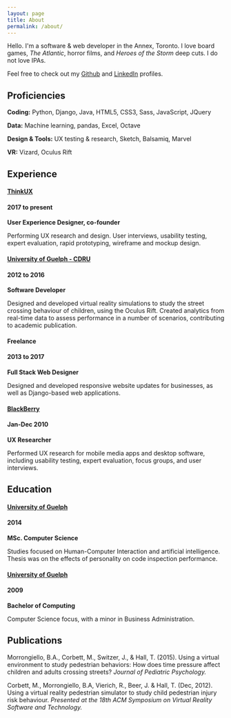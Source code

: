 ```yaml
---
layout: page
title: About
permalink: /about/
---
```

Hello. I'm a software & web developer in the Annex, Toronto. I love board games, *The Atlantic*, horror films, and *Heroes of the Storm* deep cuts. I do not love IPAs.

Feel free to check out my [Github](https://github.com/tommyhall) and [LinkedIn](https://www.linkedin.com/in/tom-hall-55087288) profiles.

<h2 class="p-t-10">Proficiencies</h2>
<div class="resume-content">
<p><strong>Coding:</strong> Python, Django, Java, HTML5, CSS3, Sass, JavaScript, JQuery</p>
<p><strong>Data:</strong> Machine learning, pandas, Excel, Octave</p>
<p><strong>Design & Tools:</strong> UX testing & research, Sketch, Balsamiq, Marvel</p>
<p><strong>VR:</strong> Vizard, Oculus Rift</p>
</div>

## Experience
<div class="resume-content">
<h4 class="resume-title align-left"><a href="http://thinkux.ca">ThinkUX</a></h4>
<h4 class="align-right">2017 to present</h4>
<div class="clearfix"></div>
<strong>User Experience Designer, co-founder</strong>
<p>Performing UX research and design. User interviews, usability testing, expert evaluation, rapid prototyping, wireframe and mockup design.</p>
<h4 class="resume-title align-left"><a href="https://cdru.psychology.uoguelph.ca/cdru">University of Guelph - CDRU</a></h4> 
<h4 class="align-right">2012 to 2016</h4>
<div class="clearfix"></div>
<strong>Software Developer</strong>
<p>Designed and developed virtual reality simulations to study the street crossing behaviour of children, using the Oculus Rift. Created analytics from real-time data to assess performance in a number of scenarios, contributing to academic publication.</p>
<h4 class="resume-title align-left">Freelance</h4>
<h4 class="align-right">2013 to 2017</h4>
<div class="clearfix"></div>
<strong>Full Stack Web Designer</strong>
<p>Designed and developed responsive website updates for businesses, as well as Django-based web applications.</p>
<h4 class="resume-title align-left"><a href="http://ca.blackberry.com/home.html">BlackBerry</a></h4>
<h4 class="align-right">Jan-Dec 2010</h4>
<div class="clearfix"></div>
<strong>UX Researcher</strong>
<p>Performed UX research for mobile media apps and desktop software, including usability testing, expert evaluation, focus groups, and user interviews.</p>
</div>

## Education
<div class="resume-content">
<h4 class="resume-title align-left"><a href="https://www.uoguelph.ca/">University of Guelph</a></h4>
<h4 class="align-right">2014</h4>
<div class="clearfix"></div>
<strong>MSc. Computer Science</strong>
<p>Studies focused on Human-Computer Interaction and artificial intelligence. Thesis was on the effects of personality on code inspection performance.</p>
<h4 class="resume-title align-left"><a href="https://www.uoguelph.ca/">University of Guelph</a></h4>
<h4 class="align-right">2009</h4>
<div class="clearfix"></div>
<strong>Bachelor of Computing</strong>
<p>Computer Science focus, with a minor in Business Administration.</p>
</div>

## Publications
<div class="resume-content">
<p>Morrongiello, B.A., Corbett, M., Switzer, J., & Hall, T. (2015). Using a virtual environment to study pedestrian behaviors: How does time pressure affect children and adults crossing streets? <em>Journal of Pediatric Psychology.</em></p>
<p>Corbett, M., Morrongiello, B.A, Vierich, R., Beer, J. & Hall, T. (Dec, 2012). Using a virtual reality pedestrian simulator to study child pedestrian injury risk behaviour. <em>Presented at the 18th ACM Symposium on Virtual Reality Software and Technology.</em></p>
</div>
